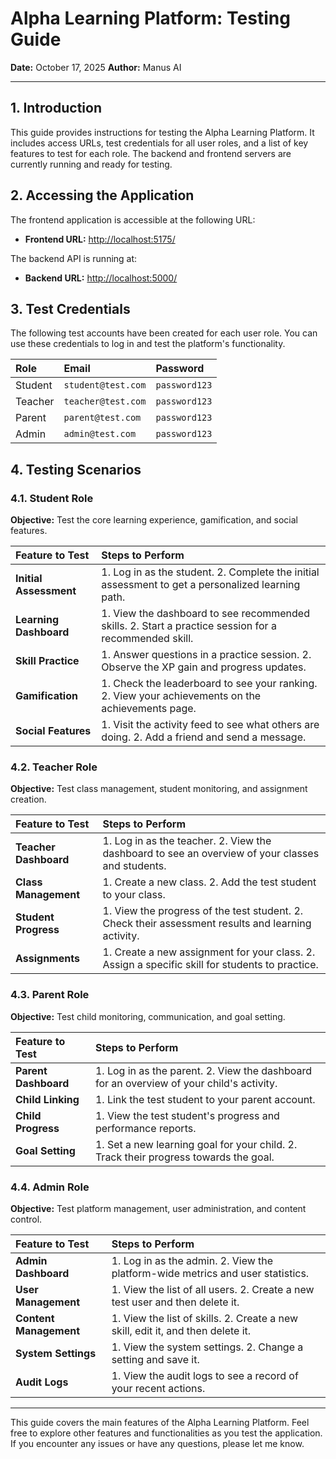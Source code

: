 # Alpha Learning Platform: Testing Guide

**Date:** October 17, 2025
**Author:** Manus AI

---

## 1. Introduction

This guide provides instructions for testing the Alpha Learning Platform. It includes access URLs, test credentials for all user roles, and a list of key features to test for each role. The backend and frontend servers are currently running and ready for testing.

## 2. Accessing the Application

The frontend application is accessible at the following URL:

- **Frontend URL:** [http://localhost:5175/](http://localhost:5175/)

The backend API is running at:

- **Backend URL:** [http://localhost:5000/](http://localhost:5000/)

## 3. Test Credentials

The following test accounts have been created for each user role. You can use these credentials to log in and test the platform's functionality.

| Role | Email | Password |
| :--- | :--- | :--- |
| Student | `student@test.com` | `password123` |
| Teacher | `teacher@test.com` | `password123` |
| Parent | `parent@test.com` | `password123` |
| Admin | `admin@test.com` | `password123` |

## 4. Testing Scenarios

### 4.1. Student Role

**Objective:** Test the core learning experience, gamification, and social features.

| Feature to Test | Steps to Perform |
| :--- | :--- |
| **Initial Assessment** | 1. Log in as the student. 2. Complete the initial assessment to get a personalized learning path. |
| **Learning Dashboard** | 1. View the dashboard to see recommended skills. 2. Start a practice session for a recommended skill. |
| **Skill Practice** | 1. Answer questions in a practice session. 2. Observe the XP gain and progress updates. |
| **Gamification** | 1. Check the leaderboard to see your ranking. 2. View your achievements on the achievements page. |
| **Social Features** | 1. Visit the activity feed to see what others are doing. 2. Add a friend and send a message. |

### 4.2. Teacher Role

**Objective:** Test class management, student monitoring, and assignment creation.

| Feature to Test | Steps to Perform |
| :--- | :--- |
| **Teacher Dashboard** | 1. Log in as the teacher. 2. View the dashboard to see an overview of your classes and students. |
| **Class Management** | 1. Create a new class. 2. Add the test student to your class. |
| **Student Progress** | 1. View the progress of the test student. 2. Check their assessment results and learning activity. |
| **Assignments** | 1. Create a new assignment for your class. 2. Assign a specific skill for students to practice. |

### 4.3. Parent Role

**Objective:** Test child monitoring, communication, and goal setting.

| Feature to Test | Steps to Perform |
| :--- | :--- |
| **Parent Dashboard** | 1. Log in as the parent. 2. View the dashboard for an overview of your child's activity. |
| **Child Linking** | 1. Link the test student to your parent account. |
| **Child Progress** | 1. View the test student's progress and performance reports. |
| **Goal Setting** | 1. Set a new learning goal for your child. 2. Track their progress towards the goal. |

### 4.4. Admin Role

**Objective:** Test platform management, user administration, and content control.

| Feature to Test | Steps to Perform |
| :--- | :--- |
| **Admin Dashboard** | 1. Log in as the admin. 2. View the platform-wide metrics and user statistics. |
| **User Management** | 1. View the list of all users. 2. Create a new test user and then delete it. |
| **Content Management** | 1. View the list of skills. 2. Create a new skill, edit it, and then delete it. |
| **System Settings** | 1. View the system settings. 2. Change a setting and save it. |
| **Audit Logs** | 1. View the audit logs to see a record of your recent actions. |

---

This guide covers the main features of the Alpha Learning Platform. Feel free to explore other features and functionalities as you test the application. If you encounter any issues or have any questions, please let me know.
